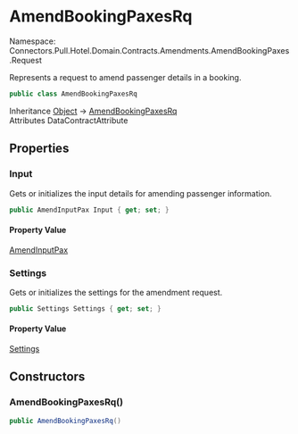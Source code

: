 # AmendBookingPaxesRq

Namespace: Connectors.Pull.Hotel.Domain.Contracts.Amendments.AmendBookingPaxes.Request

Represents a request to amend passenger details in a booking.

```csharp
public class AmendBookingPaxesRq
```

Inheritance [Object](https://docs.microsoft.com/en-us/dotnet/api/system.object) → [AmendBookingPaxesRq](./connectors.pull.hotel.domain.contracts.amendments.amendbookingpaxes.request.amendbookingpaxesrq)<br />
Attributes DataContractAttribute

## Properties

### **Input**

Gets or initializes the input details for amending passenger information.

```csharp
public AmendInputPax Input { get; set; }
```

#### Property Value

[AmendInputPax](./connectors.pull.hotel.domain.contracts.amendments.amendbookingpaxes.request.amendinputpax)<br />

### **Settings**

Gets or initializes the settings for the amendment request.

```csharp
public Settings Settings { get; set; }
```

#### Property Value

[Settings](./connectors.pull.hotel.domain.contracts.common.settings)<br />

## Constructors

### **AmendBookingPaxesRq()**

```csharp
public AmendBookingPaxesRq()
```
